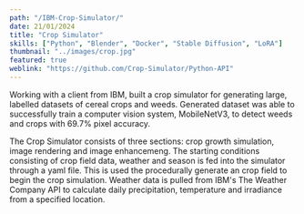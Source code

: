 ```yaml
---
path: "/IBM-Crop-Simulator/"
date: 21/01/2024
title: "Crop Simulator"
skills: ["Python", "Blender", "Docker", "Stable Diffusion", "LoRA"]
thumbnail: "../images/crop.jpg"
featured: true
weblink: "https://github.com/Crop-Simulator/Python-API"
---
```


Working with a client from IBM, built a crop simulator for generating large, labelled datasets of cereal crops and weeds. Generated dataset was able to successfully train a computer vision system, MobileNetV3, to detect weeds and crops with 69.7% pixel accuracy.


The Crop Simulator consists of three sections: crop growth simulation, image rendering and image enhancemeng. The starting conditions consisting of crop field data, weather and season is fed into the simulator through a yaml file. This is used the procedurally generate an crop field to begin the crop simulation. Weather data is pulled from IBM's The Weather Company API to calculate daily precipitation, temperature and irradiance from a specified location.